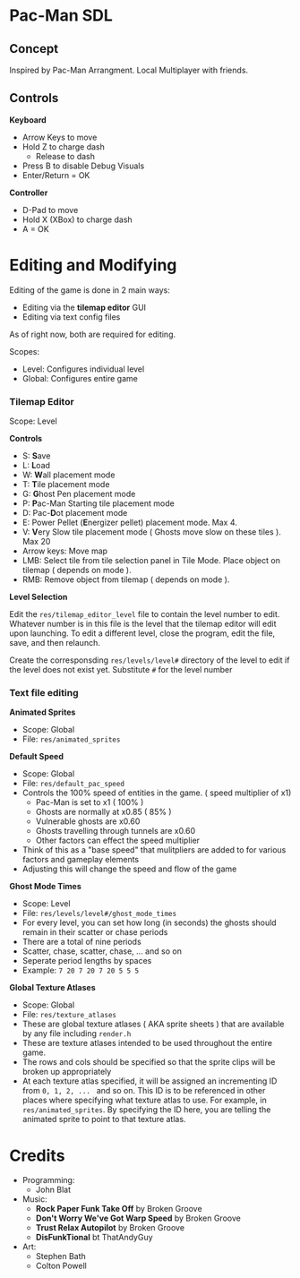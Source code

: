 Pac-Man SDL
====================

Concept
-------

Inspired by Pac-Man Arrangment.
Local Multiplayer with friends.

Controls
--------

**Keyboard**
- Arrow Keys to move
- Hold Z to charge dash
    - Release to dash
- Press B to disable Debug Visuals
- Enter/Return = OK

**Controller**
- D-Pad to move
- Hold X (XBox) to charge dash
- A = OK

Editing and Modifying
=======

Editing of the game is done in 2 main ways:
- Editing via the **tilemap editor** GUI
- Editing via text config files

As of right now, both are required for editing.

Scopes:
- Level: Configures individual level
- Global: Configures entire game

### Tilemap Editor
Scope: Level

**Controls**

- S: **S**ave
- L: **L**oad
- W: **W**all placement mode
- T: **T**ile placement mode
- G: **G**host Pen placement mode
- P: **P**ac-Man Starting tile placement mode
- D: Pac-**D**ot placement mode
- E: Power Pellet (**E**nergizer pellet) placement mode. Max 4.
- V: **V**ery Slow tile placement mode ( Ghosts move slow on these tiles ). Max 20
- Arrow keys: Move map
- LMB: Select tile from tile selection panel in Tile Mode. Place object on tilemap ( depends on mode ).
- RMB: Remove object from tilemap ( depends on mode ).

**Level Selection**

Edit the `res/tilemap_editor_level` file to contain the level number to edit. Whatever number is in this file is the level that the tilemap editor will edit upon launching. To edit a different level, close the program, edit the file, save, and then relaunch. 

Create the corresponsding `res/levels/level#` directory of the level to edit if the level does not exist yet. Substitute `#` for the level number

### Text file editing

**Animated Sprites**
- Scope: Global
- File: `res/animated_sprites`

**Default Speed**
- Scope: Global
- File: `res/default_pac_speed`
- Controls the 100% speed of entities in the game. ( speed multiplier of x1)
    - Pac-Man is set to x1 ( 100% )
    - Ghosts are normally at x0.85 ( 85% )
    - Vulnerable ghosts are x0.60
    - Ghosts travelling through tunnels are x0.60
    - Other factors can effect the speed multiplier 
- Think of this as a "base speed" that mulitpliers are added to for various factors and gameplay elements
- Adjusting this will change the speed and flow of the game

**Ghost Mode Times**
- Scope: Level
- File: `res/levels/level#/ghost_mode_times`
- For every level, you can set how long (in seconds) the ghosts should remain in their scatter or chase periods
- There are a total of nine periods
- Scatter, chase, scatter, chase, ... and so on
- Seperate period lengths by spaces ` ` 
- Example: `7 20 7 20 7 20 5 5 5`

**Global Texture Atlases**
- Scope: Global
- File: `res/texture_atlases`
- These are global texture atlases ( AKA sprite sheets ) that are available by any file including `render.h`
- These are texture atlases intended to be used throughout the entire game.
- The rows and cols should be specified so that the sprite clips will be broken up appropriately
- At each texture atlas specified, it will be assigned an incrementing ID from `0, 1, 2, ... ` and so on. This ID is to be referenced in other places where specifying what texture atlas to use. For example, in `res/animated_sprites`. By specifying the ID here, you are telling the animated sprite to point to that texture atlas.

Credits
=======

- Programming: 
    - John Blat 
- Music:
    - **Rock Paper Funk Take Off** by Broken Groove
    - **Don't Worry We've Got Warp Speed** by Broken Groove
    - **Trust Relax Autopilot** by Broken Groove
    - **DisFunkTional** bt ThatAndyGuy
- Art:
    - Stephen Bath
    - Colton Powell